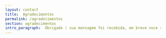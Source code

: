 ```yaml
---
layout: contact
title:  Agradecimentos
permalink: /agradecimentos
section: agradecimentos
intro_paragraph:  Obrigado ! sua mensagem foi recebida, em breve voce receberá uma resposta !
---
```


